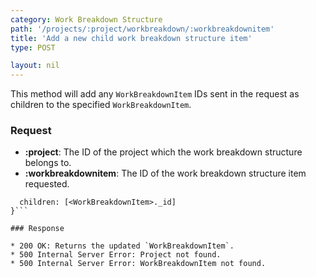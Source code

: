 ```yaml
---
category: Work Breakdown Structure
path: '/projects/:project/workbreakdown/:workbreakdownitem'
title: 'Add a new child work breakdown structure item'
type: POST

layout: nil
---
```


This method will add any `WorkBreakdownItem` IDs sent in the request as
children to the specified `WorkBreakdownItem`.

### Request

* **:project**: The ID of the project which the work breakdown structure belongs to.
* **:workbreakdownitem**: The ID of the work breakdown structure item requested.

```{
  children: [<WorkBreakdownItem>._id]
}```

### Response

* 200 OK: Returns the updated `WorkBreakdownItem`.
* 500 Internal Server Error: Project not found.
* 500 Internal Server Error: WorkBreakdownItem not found.
